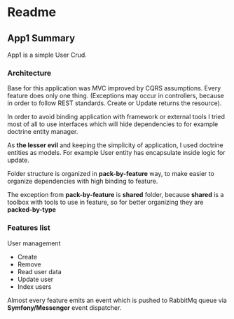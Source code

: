 # Readme

## App1 Summary

App1 is a simple User Crud.

### Architecture

Base for this application was MVC improved by CQRS assumptions. Every feature does only one thing.  (Exceptions may
occur in controllers, because in order to follow REST standards. Create or Update returns the resource).

In order to avoid binding application with framework or external tools I tried most of all to use interfaces which
will hide dependencies to for example doctrine entity manager.

As **the lesser evil** and keeping the simplicity of application, I used doctrine entities as models. For example
User entity has encapsulate inside logic for update.

Folder structure is organized in **pack-by-feature** way, to make easier to organize dependencies with high binding
to feature.

The exception from **pack-by-feature** is **shared** folder, because **shared** is a toolbox with tools to use in
feature, so for better organizing they are **packed-by-type**

### Features list

User management

- Create
- Remove
- Read user data
- Update user
- Index users

Almost every feature emits an event which is pushed to RabbitMq queue via **Symfony/Messenger** event dispatcher.
